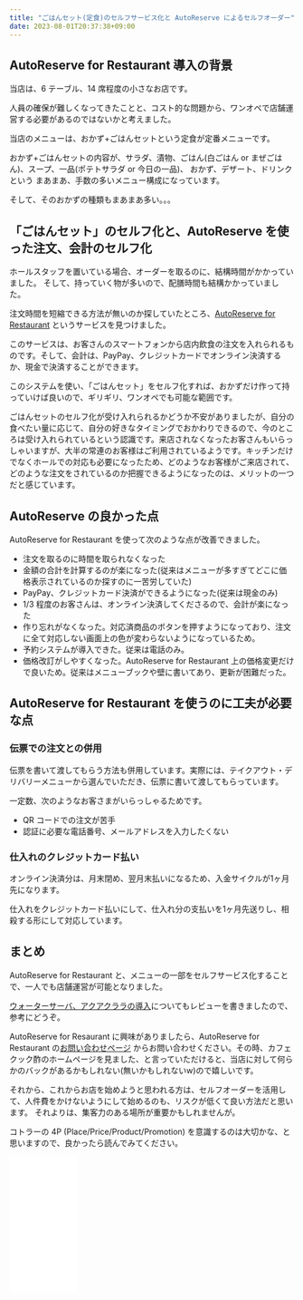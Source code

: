 ```yaml
---
title: "ごはんセット(定食)のセルフサービス化と AutoReserve によるセルフオーダー"
date: 2023-08-01T20:37:38+09:00
---
```


## AutoReserve for Restaurant 導入の背景

当店は、6 テーブル、14 席程度の小さなお店です。

人員の確保が難しくなってきたことと、コスト的な問題から、ワンオペで店舗運営する必要があるのではないかと考えました。

当店のメニューは、おかず+ごはんセットという定食が定番メニューです。

おかず+ごはんセットの内容が、サラダ、漬物、ごはん(白ごはん or まぜごはん)、スープ、一品(ポテトサラダ or 今日の一品)、 おかず、デザート、ドリンクという
まあまあ、手数の多いメニュー構成になっています。

そして、そのおかずの種類もまあまあ多い。。。

## 「ごはんセット」のセルフ化と、AutoReserve を使った注文、会計のセルフ化

ホールスタッフを置いている場合、オーダーを取るのに、結構時間がかかっていました。
そして、持っていく物が多いので、配膳時間も結構かかっていました。

注文時間を短縮できる方法が無いのか探していたところ、[AutoReserve for Restaurant](https://autoreserve.com/ja/for_restaurants/qr_order) というサービスを見つけました。

このサービスは、お客さんのスマートフォンから店内飲食の注文を入れられるものです。そして、会計は、PayPay、クレジットカードでオンライン決済するか、現金で決済することができます。

このシステムを使い、「ごはんセット」をセルフ化すれば、おかずだけ作って持っていけば良いので、ギリギリ、ワンオペでも可能な範囲です。

ごはんセットのセルフ化が受け入れられるかどうか不安がありましたが、自分の食べたい量に応じて、自分の好きなタイミングでおかわりできるので、今のところは受け入れられているという認識です。来店されなくなったお客さんもいらっしゃいますが、大半の常連のお客様はご利用されているようです。キッチンだけでなくホールでの対応も必要になったため、どのようなお客様がご来店されて、どのような注文をされているのか把握できるようになったのは、メリットの一つだと感じています。

## AutoReserve の良かった点

AutoReserve for Restaurant を使って次のような点が改善できました。

* 注文を取るのに時間を取られなくなった
* 金額の合計を計算するのが楽になった(従来はメニューが多すぎてどこに価格表示されているのか探すのに一苦労していた)
* PayPay、クレジットカード決済ができるようになった(従来は現金のみ)
* 1/3 程度のお客さんは、オンライン決済してくださるので、会計が楽になった
* 作り忘れがなくなった。対応済商品のボタンを押すようになっており、注文に全て対応しない画面上の色が変わらないようになっているため。
* 予約システムが導入できた。従来は電話のみ。
* 価格改訂がしやすくなった。AutoReserve for Restaurant 上の価格変更だけで良いため。従来はメニューブックや壁に書いてあり、更新が困難だった。

## AutoReserve for Restaurant を使うのに工夫が必要な点

### 伝票での注文との併用

伝票を書いて渡してもらう方法も併用しています。実際には、テイクアウト・デリバリーメニューから選んでいただき、伝票に書いて渡してもらっています。

一定数、次のようなお客さまがいらっしゃるためです。

* QR コードでの注文が苦手
* 認証に必要な電話番号、メールアドレスを入力したくない

### 仕入れのクレジットカード払い

オンライン決済分は、月末閉め、翌月末払いになるため、入金サイクルが1ヶ月先になります。

仕入れをクレジットカード払いにして、仕入れ分の支払いを1ヶ月先送りし、相殺する形にして対応しています。

## まとめ

AutoReserve for Restaurant と、メニューの一部をセルフサービス化することで、一人でも店舗運営が可能となりました。

[ウォーターサーバ、アクアクララの導入](/review/aquaclara.md)についてもレビューを書きましたので、参考にどうぞ。

AutoReserve for Resaurant に興味がありましたら、AutoReserve for Restaurant の[お問い合わせページ](https://autoreserve.com/ja/for_restaurants/contact) からお問い合わせください。その時、カフェクック酢のホームページを見ました、と言っていただけると、当店に対して何らかのバックがあるかもしれない(無いかもしれないw)ので嬉しいです。

それから、これからお店を始めようと思われる方は、セルフオーダーを活用して、人件費をかけないようにして始めるのも、リスクが低くて良い方法だと思います。
それよりは、集客力のある場所が重要かもしれませんが。

コトラーの 4P (Place/Price/Product/Promotion) を意識するのは大切かな、と思いますので、良かったら読んでみてください。

<iframe sandbox="allow-popups allow-scripts allow-modals allow-forms allow-same-origin" style="width:120px;height:240px;" marginwidth="0" marginheight="0" scrolling="no" frameborder="0" src="//rcm-fe.amazon-adsystem.com/e/cm?lt1=_blank&bc1=000000&IS2=1&bg1=FFFFFF&fc1=000000&lc1=0000FF&t=hrm0a-22&language=ja_JP&o=9&p=8&l=as4&m=amazon&f=ifr&ref=as_ss_li_til&asins=B06W5K532H&linkId=1d4f5054d3cc027320ab97c777e2ac4a"></iframe>
